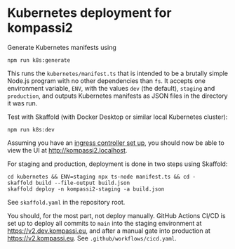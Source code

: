 # Kubernetes deployment for kompassi2

Generate Kubernetes manifests using

    npm run k8s:generate

This runs the `kubernetes/manifest.ts` that  is intended to be a brutally simple Node.js program with no other dependencies than `fs`. It accepts one environment variable, `ENV`, with the values `dev` (the default), `staging` and `production`, and outputs Kubernetes manifests as JSON files in the directory it was run.

Test with Skaffold (with Docker Desktop or similar local Kubernetes cluster):

    npm run k8s:dev

Assuming you have an [ingress controller set up](https://outline.con2.fi/doc/ingress-controller-XfVUOHtp2t#h-installing-an-ingress-controller-for-local-development), you should now be able to view the UI at http://kompassi2.localhost.

For staging and production, deployment is done in two steps using Skaffold:

    cd kubernetes && ENV=staging npx ts-node manifest.ts && cd -
    skaffold build --file-output build.json
    skaffold deploy -n kompassi2-staging -a build.json

See `skaffold.yaml` in the repository root.

You should, for the most part, not deploy manually. GitHub Actions CI/CD is set up to deploy all commits to `main` into the staging environment at https://v2.dev.kompassi.eu, and after a manual gate into production at https://v2.kompassi.eu. See `.github/workflows/cicd.yaml`.
